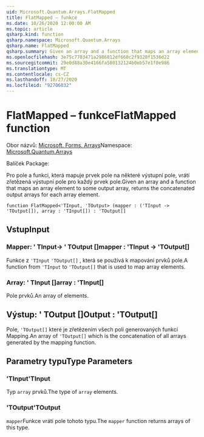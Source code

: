 ```yaml
---
uid: Microsoft.Quantum.Arrays.FlatMapped
title: FlatMapped – funkce
ms.date: 10/26/2020 12:00:00 AM
ms.topic: article
qsharp.kind: function
qsharp.namespace: Microsoft.Quantum.Arrays
qsharp.name: FlatMapped
qsharp.summary: Given an array and a function that maps an array element to some output array, returns the concatenated output arrays for each array element.
ms.openlocfilehash: 3e75c7703471a2986812df660c2f9328f1536d22
ms.sourcegitcommit: 29e0d88a30e4166fa580132124b0eb57e1f0e986
ms.translationtype: MT
ms.contentlocale: cs-CZ
ms.lasthandoff: 10/27/2020
ms.locfileid: "92706032"
---
```

# <a name="flatmapped-function"></a><span data-ttu-id="6893b-102">FlatMapped – funkce</span><span class="sxs-lookup"><span data-stu-id="6893b-102">FlatMapped function</span></span>

<span data-ttu-id="6893b-103">Obor názvů: [Microsoft. Forms. Arrays](xref:Microsoft.Quantum.Arrays)</span><span class="sxs-lookup"><span data-stu-id="6893b-103">Namespace: [Microsoft.Quantum.Arrays](xref:Microsoft.Quantum.Arrays)</span></span>

<span data-ttu-id="6893b-104">Balíček [](https://nuget.org/packages/)</span><span class="sxs-lookup"><span data-stu-id="6893b-104">Package: [](https://nuget.org/packages/)</span></span>


<span data-ttu-id="6893b-105">Pro pole a funkci, která mapuje prvek pole na některé výstupní pole, vrátí zřetězená výstupní pole pro každý prvek pole.</span><span class="sxs-lookup"><span data-stu-id="6893b-105">Given an array and a function that maps an array element to some output array, returns the concatenated output arrays for each array element.</span></span>

```qsharp
function FlatMapped<'TInput, 'TOutput> (mapper : ('TInput -> 'TOutput[]), array : 'TInput[]) : 'TOutput[]
```


## <a name="input"></a><span data-ttu-id="6893b-106">Vstup</span><span class="sxs-lookup"><span data-stu-id="6893b-106">Input</span></span>

### <a name="mapper--tinput---toutput"></a><span data-ttu-id="6893b-107">Mapper: ' TInput-> ' TOutput []</span><span class="sxs-lookup"><span data-stu-id="6893b-107">mapper : 'TInput -> 'TOutput[]</span></span>

<span data-ttu-id="6893b-108">Funkce z `'TInput` `'TOutput[]` , která se používá k mapování prvků pole.</span><span class="sxs-lookup"><span data-stu-id="6893b-108">A function from `'TInput` to `'TOutput[]` that is used to map array elements.</span></span>


### <a name="array--tinput"></a><span data-ttu-id="6893b-109">Array: ' TInput []</span><span class="sxs-lookup"><span data-stu-id="6893b-109">array : 'TInput[]</span></span>

<span data-ttu-id="6893b-110">Pole prvků.</span><span class="sxs-lookup"><span data-stu-id="6893b-110">An array of elements.</span></span>



## <a name="output--toutput"></a><span data-ttu-id="6893b-111">Výstup: ' TOutput []</span><span class="sxs-lookup"><span data-stu-id="6893b-111">Output : 'TOutput[]</span></span>

<span data-ttu-id="6893b-112">Pole, `'TOutput[]` které je zřetězením všech polí generovaných funkcí Mapping.</span><span class="sxs-lookup"><span data-stu-id="6893b-112">An array of `'TOutput[]` which is the concatenation of all arrays generated by the mapping function.</span></span>

## <a name="type-parameters"></a><span data-ttu-id="6893b-113">Parametry typu</span><span class="sxs-lookup"><span data-stu-id="6893b-113">Type Parameters</span></span>

### <a name="tinput"></a><span data-ttu-id="6893b-114">'TInput</span><span class="sxs-lookup"><span data-stu-id="6893b-114">'TInput</span></span>

<span data-ttu-id="6893b-115">Typ `array` prvků.</span><span class="sxs-lookup"><span data-stu-id="6893b-115">The type of `array` elements.</span></span>
### <a name="toutput"></a><span data-ttu-id="6893b-116">'TOutput</span><span class="sxs-lookup"><span data-stu-id="6893b-116">'TOutput</span></span>

<span data-ttu-id="6893b-117">`mapper`Funkce vrátí pole tohoto typu.</span><span class="sxs-lookup"><span data-stu-id="6893b-117">The `mapper` function returns arrays of this type.</span></span>